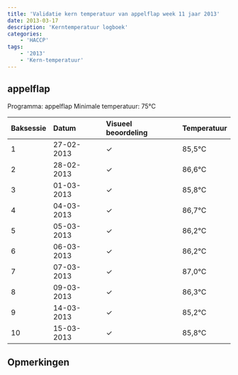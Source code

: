 ```yaml
---
title: 'Validatie kern temperatuur van appelflap week 11 jaar 2013'
date: 2013-03-17
description: 'Kerntemperatuur logboek'
categories:
    - 'HACCP'
tags:
    - '2013'
    - 'Kern-temperatuur'
---
```


## appelflap

Programma: appelflap
Minimale temperatuur: 75°C

| Baksessie | Datum | Visueel beoordeling | Temperatuur |
|:---|:---|:---|:---|
| 1 | 27-02-2013 | &check; | 85,5°C |
| 2 | 28-02-2013 | &check; | 86,6°C |
| 3 | 01-03-2013 | &check; | 85,8°C |
| 4 | 04-03-2013 | &check; | 86,7°C |
| 5 | 05-03-2013 | &check; | 86,2°C |
| 6 | 06-03-2013 | &check; | 86,2°C |
| 7 | 07-03-2013 | &check; | 87,0°C |
| 8 | 09-03-2013 | &check; | 86,3°C |
| 9 | 14-03-2013 | &check; | 85,2°C |
| 10 | 15-03-2013 | &check; | 85,8°C |

## Opmerkingen


